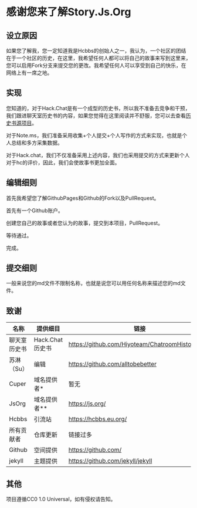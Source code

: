 # 感谢您来了解Story.Js.Org

## 设立原因

如果您了解我，您一定知道我是Hcbbs的创始人之一，我认为，一个社区的团结在于一个社区的历史，在这里，我希望任何人都可以将自己的故事来写到这里来，您可以启用Fork分支来提交您的更改。我希望任何人可以享受到自己的快乐，在网络上有一席之地。

## 实现

您知道的，对于Hack.Chat是有一个成型的历史书，所以我不准备去竞争和干预，我们跟进聊天室历史书的内容，如果您觉得在这里阅读并不舒服，您可以去查看[历史书源项目](https://hiyoteam.github.io/ChatroomHistoryBook/)。

对于Note.ms，我们准备采用收集+个人提交+个人写作的方式来实现，也就是个人总结和多方采集数据。

对于Hack.chat，我们不仅准备采用上述内容，我们也采用提交的方式来更新个人对于hc的评价，因此，我们会使故事书更加全面。

## 编辑细则

首先我希望您了解GithubPages和Github的Fork以及PullRequest。

首先有一个Github账户。

创建您自己的故事或者您认为的故事，提交到本项目，PullRequest。

等待通过。

完成。

## 提交细则

一般来说您的md文件不限制名称，也就是说您可以用任何名称来描述您的md文件。

## 致谢

| 名称 | 提供细目 | 链接 |
| --- | --- | --- |
| 聊天室历史书| Hack.Chat历史书 | https://github.com/Hiyoteam/ChatroomHistoryBook |
| 苏淋（Su）| 编辑 | https://github.com/alltobebetter |
| Cuper| 域名提供者* | 暂无 |
| JsOrg| 域名提供者** | https://js.org/ |
| Hcbbs| 引流站 | https://hcbbs.eu.org/ |
| 所有贡献者 | 仓库更新 | 链接过多 |
| Github| 空间提供 | https://github.com/ |
| jekyll| 主题提供 |https://github.com/jekyll/jekyll|

## 其他

项目遵循CC0 1.0 Universal，如有侵权请告知。
